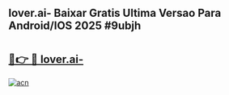 ## lover.ai- Baixar Gratis Ultima Versao Para Android/IOS 2025 #9ubjh

# <h2><a href="https://ainizakaria.my?title=lover.ai-&ref=20M">🔗👉 🔴 lover.ai-</a></h2>

[![acn](https://github.com/user-attachments/assets/0f9c940e-d8b0-45ae-aac7-cd30a18b3e1c)](https://ainizakaria.my?title=lover.ai-&ref=20M)

